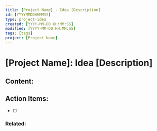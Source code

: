 ```yaml
---
title: [Project Name] - Idea [Description]
id: [YYYYMMDDHHMMSS] 
type: project-idea
created: [YYYY-MM-DD HH:MM:SS] 
modified: [YYYY-MM-DD HH:MM:SS] 
tags: [tags]
project: [Project Name]
---
```

# [Project Name]: Idea [Description]

## Content:

## Action Items:
- [ ] 

### Related:
